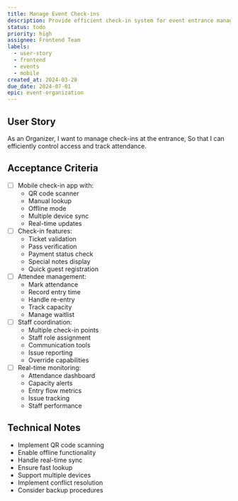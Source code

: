 ```yaml
---
title: Manage Event Check-ins
description: Provide efficient check-in system for event entrance management
status: todo
priority: high
assignee: Frontend Team
labels:
  - user-story
  - frontend
  - events
  - mobile
created_at: 2024-03-20
due_date: 2024-07-01
epic: event-organization
---
```


## User Story

As an Organizer,
I want to manage check-ins at the entrance,
So that I can efficiently control access and track attendance.

## Acceptance Criteria

- [ ] Mobile check-in app with:
  - QR code scanner
  - Manual lookup
  - Offline mode
  - Multiple device sync
  - Real-time updates
- [ ] Check-in features:
  - Ticket validation
  - Pass verification
  - Payment status check
  - Special notes display
  - Quick guest registration
- [ ] Attendee management:
  - Mark attendance
  - Record entry time
  - Handle re-entry
  - Track capacity
  - Manage waitlist
- [ ] Staff coordination:
  - Multiple check-in points
  - Staff role assignment
  - Communication tools
  - Issue reporting
  - Override capabilities
- [ ] Real-time monitoring:
  - Attendance dashboard
  - Capacity alerts
  - Entry flow metrics
  - Issue tracking
  - Staff performance

## Technical Notes

- Implement QR code scanning
- Enable offline functionality
- Handle real-time sync
- Ensure fast lookup
- Support multiple devices
- Implement conflict resolution
- Consider backup procedures
